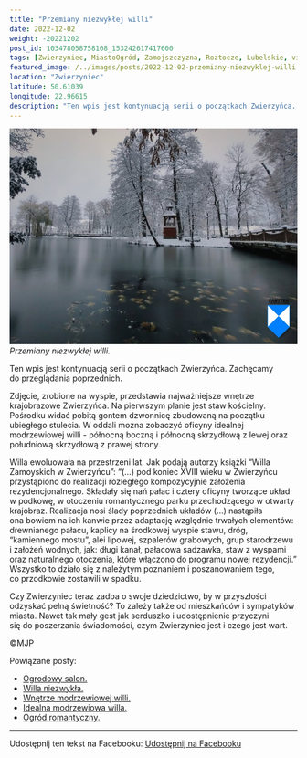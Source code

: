 ```yaml
---
title: "Przemiany niezwykłej willi"
date: 2022-12-02
weight: -20221202
post_id: 103478058758108_153242617417600
tags: [Zwierzyniec, MiastoOgród, Zamojszczyzna, Roztocze, Lubelskie, villarestituta, turystyka, dziedzictwo, zabytki, krajobrazy]
featured_image: /../images/posts/2022-12-02-przemiany-niezwyklej-willi.jpg
location: "Zwierzyniec"
latitude: 50.61039
longitude: 22.96615
description: "Ten wpis jest kontynuacją serii o początkach Zwierzyńca. Zachęcamy do przeglądania poprzednich...."
---
```


![Przemiany niezwykłej willi.](/images/posts/2022-12-02-przemiany-niezwyklej-willi.jpg)
*Przemiany niezwykłej willi.*

Ten wpis jest kontynuacją serii o początkach Zwierzyńca. Zachęcamy do przeglądania poprzednich.

Zdjęcie, zrobione na wyspie, przedstawia najważniejsze wnętrze krajobrazowe Zwierzyńca. Na pierwszym planie jest staw kościelny. Pośrodku widać pobitą gontem dzwonnicę zbudowaną na początku ubiegłego stulecia. W oddali można zobaczyć oficyny idealnej modrzewiowej willi - północną boczną i północną skrzydłową z lewej oraz południową skrzydłową z prawej strony.

Willa ewoluowała na przestrzeni lat.
Jak podają autorzy książki “Willa Zamoyskich w Zwierzyńcu”:
“(...) pod koniec XVIII wieku w Zwierzyńcu przystąpiono do realizacji rozległego kompozycyjnie założenia rezydencjonalnego. Składały się nań pałac i cztery oficyny tworzące układ w podkowę, w otoczeniu romantycznego parku przechodzącego w otwarty krajobraz. Realizacja nosi ślady poprzednich układów (...) nastąpiła ona bowiem na ich kanwie przez adaptację względnie trwałych elementów: drewnianego pałacu, kaplicy na środkowej wyspie stawu, dróg, “kamiennego mostu”, alei lipowej, szpalerów grabowych, grup starodrzewu i założeń wodnych, jak: długi kanał, pałacowa sadzawka, staw z wyspami oraz naturalnego otoczenia, które włączono do programu nowej rezydencji.”
Wszystko to działo się z należytym poznaniem i poszanowaniem tego, co przodkowie zostawili w spadku.

Czy Zwierzyniec teraz zadba o swoje dziedzictwo, by w przyszłości odzyskać pełną świetność?
To zależy także od mieszkańców i sympatyków miasta.
Nawet tak mały gest jak serduszko i udostępnienie przyczyni się do poszerzania świadomości, czym Zwierzyniec jest i czego jest wart.



©MJP

Powiązane posty:
- [Ogrodowy salon.](/posts/Ogrodowy-salon)
- [Willa niezwykła.](/posts/Willa-niezwykla)
- [Wnętrze modrzewiowej willi.](/posts/Wnetrze-modrzewiowej-willi)
- [Idealna modrzewiowa willa.](/posts/Idealna-modrzewiowa-willa)
- [Ogród romantyczny.](/posts/Ogrod-romantyczny)


---

Udostępnij ten tekst na Facebooku:
[Udostępnij na Facebooku](https://www.facebook.com/sharer/sharer.php?u=https://stowarzyszeniewachniewskiej.pl/posts/Przemiany-niezwyklej-willi)

<script type="application/ld+json">
{
  "@context": "https://schema.org",
  "@type": "BlogPosting",
  "headline": "Przemiany niezwykłej willi",
  "datePublished": "2022-12-02",
  "dateModified": "2022-12-02",
  "author": {
    "@type": "Person",
    "name": "Michał Jan Patyk"
  },
  "publisher": {
    "@type": "Organization",
    "name": "Stowarzyszenie im. Aleksandry Wachniewskiej",
    "logo": {
      "@type": "ImageObject",
      "url": "https://stowarzyszeniewachniewskiej.pl/images/logo/logo.svg"
    }
  },
  "mainEntityOfPage": {
    "@type": "WebPage",
    "@id": "https://stowarzyszeniewachniewskiej.pl/posts/przemiany-niezwyklej-willi"
  },
  "image": {
    "@type": "ImageObject",
    "url": "https://stowarzyszeniewachniewskiej.pl//images/posts/2022-12-02-przemiany-niezwyklej-willi.jpg"
  },
  "articleSection": "Dziedzictwo Kulturowe i Zabytki",
  "keywords": "[Zwierzyniec, MiastoOgród, Zamojszczyzna, Roztocze, Lubelskie, villarestituta, turystyka, dziedzictwo, zabytki, krajobrazy]",
  "wordCount": 215,
  "articleBody": "Ten wpis jest kontynuacją serii o początkach Zwierzyńca. Zachęcamy do przeglądania poprzednich.\n\nZdjęcie, zrobione na wyspie, przedstawia najważniejsze wnętrze krajobrazowe Zwierzyńca. Na pierwszym planie jest staw kościelny. Pośrodku widać pobitą gontem dzwonnicę zbudowaną na początku ubiegłego stulecia. W oddali można zobaczyć oficyny idealnej modrzewiowej willi - północną boczną i północną skrzydłową z lewej oraz południową skrzydłową z prawej strony.\n\nWilla ewoluowała na przestrzeni lat.\nJak podają autorzy książki “Willa Zamoyskich w Zwierzyńcu”:\n“(...) pod koniec XVIII wieku w Zwierzyńcu przystąpiono do realizacji rozległego kompozycyjnie założenia rezydencjonalnego. Składały się nań pałac i cztery oficyny tworzące układ w podkowę, w otoczeniu romantycznego parku przechodzącego w otwarty krajobraz. Realizacja nosi ślady poprzednich układów (...) nastąpiła ona bowiem na ich kanwie przez adaptację względnie trwałych elementów: drewnianego pałacu, kaplicy na środkowej wyspie stawu, dróg, “kamiennego mostu”, alei lipowej, szpalerów grabowych, grup starodrzewu i założeń wodnych, jak: długi kanał, pałacowa sadzawka, staw z wyspami oraz naturalnego otoczenia, które włączono do programu nowej rezydencji.”\nWszystko to działo się z należytym poznaniem i poszanowaniem tego, co przodkowie zostawili w spadku.\n\nCzy Zwierzyniec teraz zadba o swoje dziedzictwo, by w przyszłości odzyskać pełną świetność?\nTo zależy także od mieszkańców i sympatyków miasta.\nNawet tak mały gest jak serduszko i udostępnienie przyczyni się do poszerzania świadomości, czym Zwierzyniec jest i czego jest wart.\n\n\n\n©MJP",
  "description": "Ten wpis jest kontynuacją serii o początkach Zwierzyńca. Zachęcamy do przeglądania poprzednich....",
  "copyrightHolder": {
    "@type": "Person",
    "name": "Michał Jan Patyk"
  }
}
</script>
<script type="application/ld+json">
{
  "@context": "https://schema.org",
  "@type": "BreadcrumbList",
  "itemListElement": [
    {
      "@type": "ListItem",
      "position": 1,
      "name": "Home",
      "item": "https://stowarzyszeniewachniewskiej.pl"
    },
    {
      "@type": "ListItem",
      "position": 2,
      "name": "posts",
      "item": "https://stowarzyszeniewachniewskiej.pl/posts"
    },
    {
      "@type": "ListItem",
      "position": 3,
      "name": "Przemiany niezwykłej willi",
      "item": "https://stowarzyszeniewachniewskiej.pl/posts/przemiany-niezwyklej-willi"
    }
  ]
}
</script>
